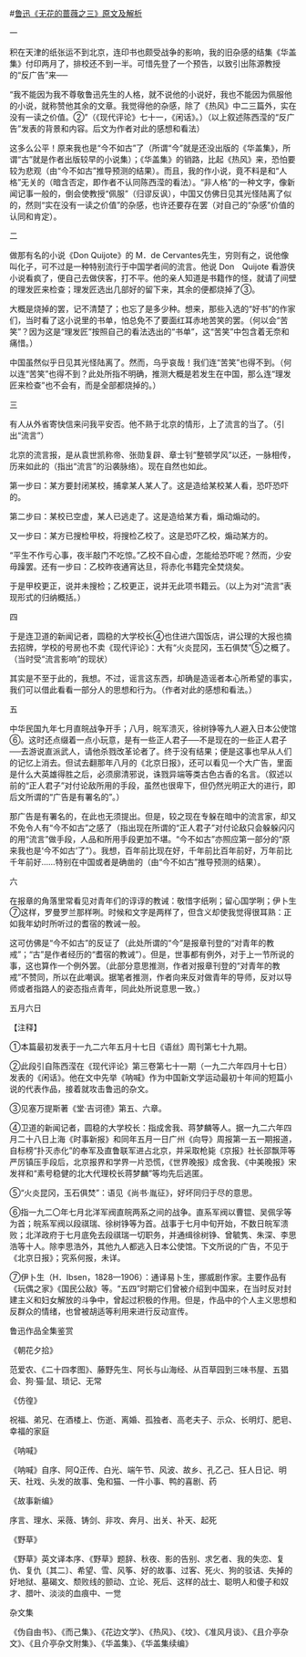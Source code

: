 #[鲁迅《无花的蔷薇之三》原文及解析](https://www.vrrw.net/wx/7576.html)

一

积在天津的纸张运不到北京，连印书也颇受战争的影响，我的旧杂感的结集《华盖集》付印两月了，排校还不到一半。可惜先登了一个预告，以致引出陈源教授的“反广告”来──

“我不能因为我不尊敬鲁迅先生的人格，就不说他的小说好，我也不能因为佩服他的小说，就称赞他其余的文章。我觉得他的杂感，除了《热风》中二三篇外，实在没有一读之价值。②”（《现代评论》七十一，《闲话》。）（以上叙述陈西滢的“反广告”发表的背景和内容。后文为作者对此的感想和看法）



这多么公平！原来我也是“今不如古”了（所谓“今”就是还没出版的《华盖集》，所谓“古”就是作者出版较早的小说集）；《华盖集》的销路，比起《热风》来，恐怕要较为悲观（由“今不如古”推导预测的结果）。而且，我的作小说，竟不料是和“人格”无关的（暗含否定，即作者不认同陈西滢的看法）。“非人格”的一种文字，像新闻记事一般的，倒会使教授“佩服”（归谬反讽），中国又仿佛日见其光怪陆离了似的，然则“实在没有一读之价值”的杂感，也许还要存在罢（对自己的“杂感”价值的认同和肯定）。

二

做那有名的小说《Don Quijote》的 M．de Cervantes先生，穷则有之，说他像叫化子，可不过是一种特别流行于中国学者间的流言。他说 Don　Quijote 看游侠小说看疯了，便自己去做侠客，打不平。他的亲人知道是书籍作的怪，就请了间壁的理发匠来检查；理发匠选出几部好的留下来，其余的便都烧掉了③。

大概是烧掉的罢，记不清楚了；也忘了是多少种。想来，那些入选的“好书”的作家们，当时看了这小说里的书单，怕总免不了要面红耳赤地苦笑的罢。（何以会“苦笑”？因为这是“理发匠”按照自己的看法选出的“书单”，这“苦笑”中包含着无奈和痛惜。）

中国虽然似乎日见其光怪陆离了。然而，乌乎哀哉！我们连“苦笑”也得不到。（何以连“苦笑”也得不到？此处所指不明确，推测大概是若发生在中国，那么连“理发匠来检查”也不会有，而是全部都烧掉的。）

三

有人从外省寄快信来问我平安否。他不熟于北京的情形，上了流言的当了。（引出“流言”）

北京的流言报，是从袁世凯称帝、张勋复辟、章士钊“整顿学风”以还，一脉相传，历来如此的（指出“流言”的沿袭脉络）。现在自然也如此。

第一步曰：某方要封闭某校，捕拿某人某人了。这是造给某校某人看，恐吓恐吓的。

第二步曰：某校已空虚，某人已逃走了。这是造给某方看，煽动煽动的。

又一步曰：某方已搜检甲校，将搜检乙校了。这是恐吓乙校，煽动某方的。

“平生不作亏心事，夜半敲门不吃惊。”乙校不自心虚，怎能给恐吓呢？然而，少安毋躁罢。还有一步曰：乙校昨夜通宵达旦，将赤化书籍完全焚烧矣。

于是甲校更正，说并未搜检；乙校更正，说并无此项书籍云。（以上为对“流言”表现形式的归纳概括。）

四

于是连卫道的新闻记者，圆稳的大学校长④也住进六国饭店，讲公理的大报也摘去招牌，学校的号房也不卖《现代评论》：大有“火炎昆冈，玉石俱焚”⑤之概了。（当时受“流言影响”的现状）

其实是不至于此的，我想。不过，谣言这东西，却确是造谣者本心所希望的事实，我们可以借此看看一部分人的思想和行为。（作者对此的感想和看法。）

五

中华民国九年七月直皖战争开手；八月，皖军溃灭，徐树铮等九人避入日本公使馆⑥。这时还点缀着一点小玩意，是有一些正人君子──不是现在的一些正人君子──去游说直派武人，请他杀戮改革论者了。终于没有结果；便是这事也早从人们的记忆上消去。但试去翻那年八月的《北京日报》，还可以看见一个大广告，里面是什么大英雄得胜之后，必须廓清邪说，诛戮异端等类古色古香的名言。（叙述以前的“正人君子”对付论敌所用的手段，虽然也很卑下，但仍然光明正大的进行，即后文所谓的“广告是有署名的”。）

那广告是有署名的，在此也无须提出。但是，较之现在专躲在暗中的流言家，却又不免令人有“今不如古”之感了（指出现在所谓的“正人君子”对付论敌只会躲躲闪闪的用“流言”做手段，人品和所用手段更加不堪。“今不如古”亦照应第一部分的“原来我也是‘今不如古’了”）。我想，百年前比现在好，千年前比百年前好，万年前比千年前好……特别在中国或者是确凿的（由“今不如古”推导预测的结果）。

六

在报章的角落里常看见对青年们的谆谆的教诫：敬惜字纸咧；留心国学咧；伊卜生⑦这样，罗曼罗兰那样咧。时候和文字是两样了，但含义却使我觉得很耳熟：正如我年幼时所听过的耆宿的教诫一般。

这可仿佛是“今不如古”的反证了（此处所谓的“今”是报章刊登的“对青年的教戒”；“古”是作者经历的“耆宿的教诫”）。但是，世事都有例外，对于上一节所说的事，这也算作一个例外罢。（此部分意思推测，作者对报章刊登的“对青年的教戒”不赞同，所以在此嘲讽。据笔者推测，作者向来反对做青年的导师，反对以导师或者指路人的姿态指点青年，同此处所说意思一致。）

五月六日





【注释】

①本篇最初发表于一九二六年五月十七日《语丝》周刊第七十九期。

②此段引自陈西滢在《现代评论》第三卷第七十一期（一九二六年四月十七日）发表的《闲话》。他在文中先举《呐喊》作为中国新文学运动最初十年间的短篇小说的代表作品，接着就攻击鲁迅的杂文。

③见塞万提斯著《堂·吉诃德》第五、六章。

④卫道的新闻记者，圆稳的大学校长：指成舍我、蒋梦麟等人。据一九二六年四月二十八日上海《时事新报》和同年五月一日广州《向导》周报第一五一期报道，自标榜“扑灭赤化”的奉军及直鲁联军进占北京，并采取枪毙《京报》社长邵飘萍等严厉镇压手段后，北京报界和学界一片恐慌，《世界晚报》成舍我、《中美晚报》宋发祥和“素号稳健的北大代理校长蒋梦麟”等均先后逃匿。

⑤“火炎昆冈，玉石俱焚”：语见《尚书·胤征》，好坏同归于尽的意思。

⑥指一九二〇年七月北洋军阀直皖两系之间的战争。直系军阀以曹锟、吴佩孚等为首；皖系军阀以段祺瑞、徐树铮等为首。战事于七月中旬开始，不数日皖军溃败；北洋政府于七月底免去段祺瑞一切职务，并通缉徐树铮、曾毓隽、朱深、李思浩等十人。除李思浩外，其他九人都逃入日本公使馆。下文所说的广告，不见于《北京日报》；究系何报，未详。

⑦伊卜生（H．Ibsen，1828—1906）：通译易卜生，挪威剧作家。主要作品有《玩偶之家》《国民公敌》等。“五四”时期它们曾被介绍到中国来，在当时反对封建主义和妇女解放的斗争中，曾起过积极的作用。但是，作品中的个人主义思想和反群众的情绪，也曾被胡适等利用来进行反动宣传。

鲁迅作品全集鉴赏

《朝花夕拾》

范爱农、《二十四孝图》、藤野先生、阿长与山海经、从百草园到三味书屋、五猖会、狗·猫·鼠、琐记、无常

《仿徨》

祝福、弟兄、在酒楼上、伤逝、离婚、孤独者、高老夫子、示众、长明灯、肥皂、幸福的家庭

《呐喊》

《呐喊》自序、阿Q正传、白光、端午节、风波、故乡、孔乙己、狂人日记、明天、社戏、头发的故事、兔和猫、一件小事、鸭的喜剧、药

《故事新编》

序言、理水、采薇、铸剑、非攻、奔月、出关、补天、起死

《野草》

《野草》英文译本序、《野草》题辞、秋夜、影的告别、求乞者、我的失恋、复仇、复仇〔其二〕、希望、雪、风筝、好的故事、过客、死火、狗的驳诘、失掉的好地狱、墓碣文、颓败线的颤动、立论、死后、这样的战士、聪明人和傻子和奴才、腊叶、淡淡的血痕中、一觉

杂文集

《伪自由书》、《而己集》、《花边文学》、《热风》、《坟》、《准风月谈》、《且介亭杂文》、《且介亭杂文附集》、《华盖集》、《华盖集续编》

